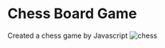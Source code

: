 # Chess Board Game
Created a chess game by Javascript
![chess](https://user-images.githubusercontent.com/66774651/186034997-0418bffc-6734-470f-975f-777b68861b39.png)
